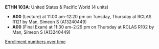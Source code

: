 **ETHN 103A**: United States & Pacific World (4 units)

- **A00** (Lecture) at 11:00 am–12:20 pm on Tuesday, Thursday at RCLAS R121 by Man, Simeon S (A13240449)
- **A00** (Final Exam) at 11:30 am–2:29 pm on Thursday at RCLAS R102 by Man, Simeon S (A13240449)

[Enrollment numbers over time](./ETHN103A.tsv)
